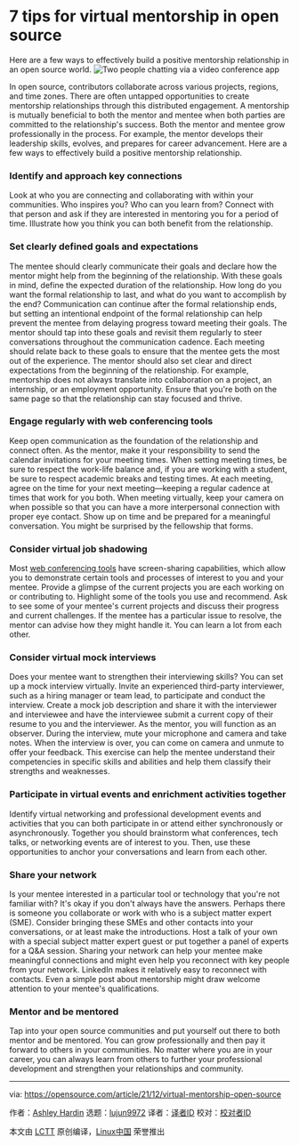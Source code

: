 [#]: subject: "7 tips for virtual mentorship in open source"
[#]: via: "https://opensource.com/article/21/12/virtual-mentorship-open-source"
[#]: author: "Ashley Hardin https://opensource.com/users/ashleyhardin"
[#]: collector: "lujun9972"
[#]: translator: " "
[#]: reviewer: " "
[#]: publisher: " "
[#]: url: " "

7 tips for virtual mentorship in open source
======
Here are a few ways to effectively build a positive mentorship
relationship in an open source world.
![Two people chatting via a video conference app][1]

In open source, contributors collaborate across various projects, regions, and time zones. There are often untapped opportunities to create mentorship relationships through this distributed engagement. A mentorship is mutually beneficial to both the mentor and mentee when both parties are committed to the relationship's success. Both the mentor and mentee grow professionally in the process. For example, the mentor develops their leadership skills, evolves, and prepares for career advancement. Here are a few ways to effectively build a positive mentorship relationship.

### Identify and approach key connections

Look at who you are connecting and collaborating with within your communities. Who inspires you? Who can you learn from? Connect with that person and ask if they are interested in mentoring you for a period of time. Illustrate how you think you can both benefit from the relationship.

### Set clearly defined goals and expectations

The mentee should clearly communicate their goals and declare how the mentor might help from the beginning of the relationship. With these goals in mind, define the expected duration of the relationship. How long do you want the formal relationship to last, and what do you want to accomplish by the end? Communication can continue after the formal relationship ends, but setting an intentional endpoint of the formal relationship can help prevent the mentee from delaying progress toward meeting their goals. The mentor should tap into these goals and revisit them regularly to steer conversations throughout the communication cadence. Each meeting should relate back to these goals to ensure that the mentee gets the most out of the experience. The mentor should also set clear and direct expectations from the beginning of the relationship. For example, mentorship does not always translate into collaboration on a project, an internship, or an employment opportunity. Ensure that you're both on the same page so that the relationship can stay focused and thrive.

### Engage regularly with web conferencing tools

Keep open communication as the foundation of the relationship and connect often. As the mentor, make it your responsibility to send the calendar invitations for your meeting times. When setting meeting times, be sure to respect the work-life balance and, if you are working with a student, be sure to respect academic breaks and testing times. At each meeting, agree on the time for your next meeting—keeping a regular cadence at times that work for you both. When meeting virtually, keep your camera on when possible so that you can have a more interpersonal connection with proper eye contact. Show up on time and be prepared for a meaningful conversation. You might be surprised by the fellowship that forms.

### Consider virtual job shadowing

Most [web conferencing tools][2] have screen-sharing capabilities, which allow you to demonstrate certain tools and processes of interest to you and your mentee. Provide a glimpse of the current projects you are each working on or contributing to. Highlight some of the tools you use and recommend. Ask to see some of your mentee's current projects and discuss their progress and current challenges. If the mentee has a particular issue to resolve, the mentor can advise how they might handle it. You can learn a lot from each other.

### Consider virtual mock interviews

Does your mentee want to strengthen their interviewing skills? You can set up a mock interview virtually. Invite an experienced third-party interviewer, such as a hiring manager or team lead, to participate and conduct the interview. Create a mock job description and share it with the interviewer and interviewee and have the interviewee submit a current copy of their resume to you and the interviewer. As the mentor, you will function as an observer. During the interview, mute your microphone and camera and take notes. When the interview is over, you can come on camera and unmute to offer your feedback. This exercise can help the mentee understand their competencies in specific skills and abilities and help them classify their strengths and weaknesses.

### Participate in virtual events and enrichment activities together

Identify virtual networking and professional development events and activities that you can both participate in or attend either synchronously or asynchronously. Together you should brainstorm what conferences, tech talks, or networking events are of interest to you. Then, use these opportunities to anchor your conversations and learn from each other.

### Share your network

Is your mentee interested in a particular tool or technology that you're not familiar with? It's okay if you don't always have the answers. Perhaps there is someone you collaborate or work with who is a subject matter expert (SME). Consider bringing these SMEs and other contacts into your conversations, or at least make the introductions. Host a talk of your own with a special subject matter expert guest or put together a panel of experts for a Q&amp;A session. Sharing your network can help your mentee make meaningful connections and might even help you reconnect with key people from your network. LinkedIn makes it relatively easy to reconnect with contacts. Even a simple post about mentorship might draw welcome attention to your mentee's qualifications.

### Mentor and be mentored

Tap into your open source communities and put yourself out there to both mentor and be mentored. You can grow professionally and then pay it forward to others in your communities. No matter where you are in your career, you can always learn from others to further your professional development and strengthen your relationships and community.

--------------------------------------------------------------------------------

via: https://opensource.com/article/21/12/virtual-mentorship-open-source

作者：[Ashley Hardin][a]
选题：[lujun9972][b]
译者：[译者ID](https://github.com/译者ID)
校对：[校对者ID](https://github.com/校对者ID)

本文由 [LCTT](https://github.com/LCTT/TranslateProject) 原创编译，[Linux中国](https://linux.cn/) 荣誉推出

[a]: https://opensource.com/users/ashleyhardin
[b]: https://github.com/lujun9972
[1]: https://opensource.com/sites/default/files/styles/image-full-size/public/lead-images/chat_video_conference_talk_team.png?itok=t2_7fEH0 (Two people chatting via a video conference app)
[2]: https://opensource.com/article/21/9/alternatives-zoom
